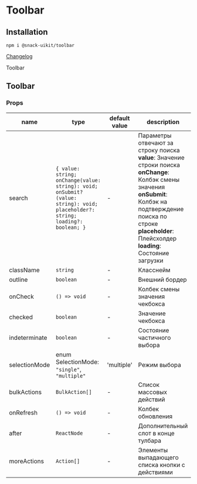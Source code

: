# Toolbar

## Installation
`npm i @snack-uikit/toolbar`

[Changelog](./CHANGELOG.md)

Toolbar

[//]: DOCUMENTATION_SECTION_START
[//]: THIS_SECTION_IS_AUTOGENERATED_PLEASE_DONT_EDIT_IT
## Toolbar
### Props
| name | type | default value | description |
|------|------|---------------|-------------|
| search | `{ value: string; onChange(value: string): void; onSubmit?(value: string): void; placeholder?: string; loading?: boolean; }` | - | Параметры отвечают за строку поиска <br> <strong>value</strong>: Значение строки поиска <br> <strong>onChange</strong>: Колбэк смены значения <br> <strong>onSubmit</strong>: Колбэк на подтверждение поиска по строке <strong>placeholder</strong>: Плейсхолдер <br> <strong>loading</strong>: Состояние загрузки <br> |
| className | `string` | - | Класснейм |
| outline | `boolean` | - | Внешний бордер |
| onCheck | `() => void` | - | Колбек смены значения чекбокса |
| checked | `boolean` | - | Значение чекбокса |
| indeterminate | `boolean` | - | Состояние частичного выбора |
| selectionMode | enum SelectionMode: `"single"`, `"multiple"` | 'multiple' | Режим выбора |
| bulkActions | `BulkAction[]` | - | Список массовых действий |
| onRefresh | `() => void` | - | Колбек обновления |
| after | `ReactNode` | - | Дополнительный слот в конце тулбара |
| moreActions | `Action[]` | - | Элементы выпадающего списка кнопки с действиями |


[//]: DOCUMENTATION_SECTION_END
